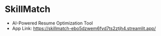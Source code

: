# SkillMatch
* AI-Powered Resume Optimization Tool 
* App Link: https://skillmatch-ebo5dzwem6fvd7ts2ztjh4.streamlit.app/
